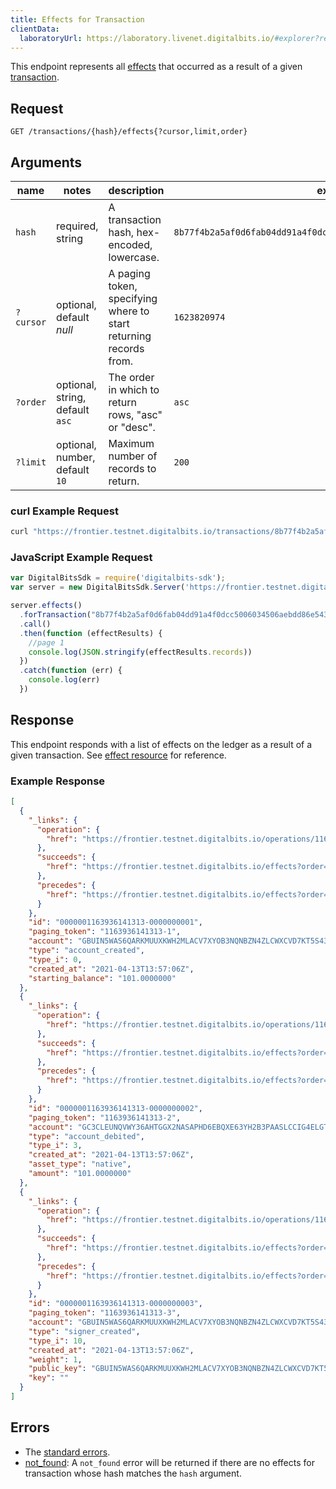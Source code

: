 ```yaml
---
title: Effects for Transaction
clientData:
  laboratoryUrl: https://laboratory.livenet.digitalbits.io/#explorer?resource=effects&endpoint=for_transaction
---
```



This endpoint represents all [effects](../resources/effect.md) that occurred as a result of a given [transaction](../resources/transaction.md).

## Request

```
GET /transactions/{hash}/effects{?cursor,limit,order}
```

## Arguments

| name | notes | description | example |
| ---- | ----- | ----------- | ------- |
| `hash` | required, string | A transaction hash, hex-encoded, lowercase. | `8b77f4b2a5af0d6fab04dd91a4f0dcc5006034506aebdd86e543d27781372f94` |
| `?cursor` | optional, default _null_ | A paging token, specifying where to start returning records from. | `1623820974` |
| `?order` | optional, string, default `asc` | The order in which to return rows, "asc" or "desc". | `asc` |
| `?limit` | optional, number, default `10` | Maximum number of records to return. | `200` |

### curl Example Request

```sh
curl "https://frontier.testnet.digitalbits.io/transactions/8b77f4b2a5af0d6fab04dd91a4f0dcc5006034506aebdd86e543d27781372f94/effects?limit=1"
```

### JavaScript Example Request

```javascript
var DigitalBitsSdk = require('digitalbits-sdk');
var server = new DigitalBitsSdk.Server('https://frontier.testnet.digitalbits.io');

server.effects()
  .forTransaction("8b77f4b2a5af0d6fab04dd91a4f0dcc5006034506aebdd86e543d27781372f94")
  .call()
  .then(function (effectResults) {
    //page 1
    console.log(JSON.stringify(effectResults.records))
  })
  .catch(function (err) {
    console.log(err)
  })

```

## Response

This endpoint responds with a list of effects on the ledger as a result of a given transaction. See [effect resource](../resources/effect.md) for reference.

### Example Response

```json
[
  {
    "_links": {
      "operation": {
        "href": "https://frontier.testnet.digitalbits.io/operations/1163936141313"
      },
      "succeeds": {
        "href": "https://frontier.testnet.digitalbits.io/effects?order=desc&cursor=1163936141313-1"
      },
      "precedes": {
        "href": "https://frontier.testnet.digitalbits.io/effects?order=asc&cursor=1163936141313-1"
      }
    },
    "id": "0000001163936141313-0000000001",
    "paging_token": "1163936141313-1",
    "account": "GBUIN5WAS6QARKMUUXKWH2MLACV7XYOB3NQNBZN4ZLCWXCVD7KT5S43P",
    "type": "account_created",
    "type_i": 0,
    "created_at": "2021-04-13T13:57:06Z",
    "starting_balance": "101.0000000"
  },
  {
    "_links": {
      "operation": {
        "href": "https://frontier.testnet.digitalbits.io/operations/1163936141313"
      },
      "succeeds": {
        "href": "https://frontier.testnet.digitalbits.io/effects?order=desc&cursor=1163936141313-2"
      },
      "precedes": {
        "href": "https://frontier.testnet.digitalbits.io/effects?order=asc&cursor=1163936141313-2"
      }
    },
    "id": "0000001163936141313-0000000002",
    "paging_token": "1163936141313-2",
    "account": "GC3CLEUNQVWY36AHTGGX2NASAPHD6EBQXE63YH2B3PAASLCCIG4ELGTP",
    "type": "account_debited",
    "type_i": 3,
    "created_at": "2021-04-13T13:57:06Z",
    "asset_type": "native",
    "amount": "101.0000000"
  },
  {
    "_links": {
      "operation": {
        "href": "https://frontier.testnet.digitalbits.io/operations/1163936141313"
      },
      "succeeds": {
        "href": "https://frontier.testnet.digitalbits.io/effects?order=desc&cursor=1163936141313-3"
      },
      "precedes": {
        "href": "https://frontier.testnet.digitalbits.io/effects?order=asc&cursor=1163936141313-3"
      }
    },
    "id": "0000001163936141313-0000000003",
    "paging_token": "1163936141313-3",
    "account": "GBUIN5WAS6QARKMUUXKWH2MLACV7XYOB3NQNBZN4ZLCWXCVD7KT5S43P",
    "type": "signer_created",
    "type_i": 10,
    "created_at": "2021-04-13T13:57:06Z",
    "weight": 1,
    "public_key": "GBUIN5WAS6QARKMUUXKWH2MLACV7XYOB3NQNBZN4ZLCWXCVD7KT5S43P",
    "key": ""
  }
]
```

## Errors

- The [standard errors](../errors.md#standard-errors).
- [not_found](../errors/not-found.md): A `not_found` error will be returned if there are no effects for transaction whose hash matches the `hash` argument.
